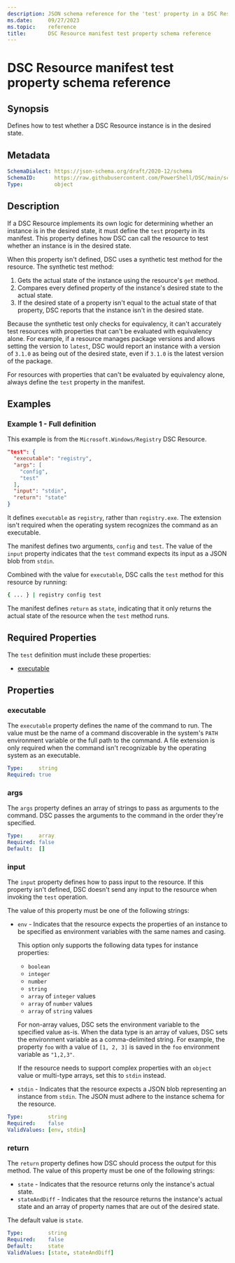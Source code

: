 ```yaml
---
description: JSON schema reference for the 'test' property in a DSC Resource manifest
ms.date:     09/27/2023
ms.topic:    reference
title:       DSC Resource manifest test property schema reference
---
```


# DSC Resource manifest test property schema reference

## Synopsis

Defines how to test whether a DSC Resource instance is in the desired state.

## Metadata

```yaml
SchemaDialect: https://json-schema.org/draft/2020-12/schema
SchemaID:      https://raw.githubusercontent.com/PowerShell/DSC/main/schemas/2023/08/resource/manifest.test.json
Type:          object
```

## Description

If a DSC Resource implements its own logic for determining whether an instance is in the desired
state, it must define the `test` property in its manifest. This property defines how DSC can call
the resource to test whether an instance is in the desired state.

When this property isn't defined, DSC uses a synthetic test method for the resource. The synthetic
test method:

1. Gets the actual state of the instance using the resource's `get` method.
1. Compares every defined property of the instance's desired state to the actual state.
1. If the desired state of a property isn't equal to the actual state of that property, DSC reports
   that the instance isn't in the desired state.

Because the synthetic test only checks for equivalency, it can't accurately test resources with
properties that can't be evaluated with equivalency alone. For example, if a resource manages
package versions and allows setting the version to `latest`, DSC would report an instance with a
version of `3.1.0` as being out of the desired state, even if `3.1.0` is the latest version of the
package.

For resources with properties that can't be evaluated by equivalency alone, always define the
`test` property in the manifest.

## Examples

### Example 1 - Full definition

This example is from the `Microsoft.Windows/Registry` DSC Resource.

```json
"test": {
  "executable": "registry",
  "args": [
    "config",
    "test"
  ],
  "input": "stdin",
  "return": "state"
}
```

It defines `executable` as `registry`, rather than `registry.exe`. The extension isn't required
when the operating system recognizes the command as an executable.

The manifest defines two arguments, `config` and `test`. The value of the `input` property
indicates that the `test` command expects its input as a JSON blob from `stdin`.

Combined with the value for `executable`, DSC calls the `test` method for this resource by running:

```sh
{ ... } | registry config test
```

The manifest defines `return` as `state`, indicating that it only returns the actual state of the
resource when the `test` method runs.

## Required Properties

The `test` definition must include these properties:

- [executable](#executable)

## Properties

### executable

The `executable` property defines the name of the command to run. The value must be the name of a
command discoverable in the system's `PATH` environment variable or the full path to the command. A
file extension is only required when the command isn't recognizable by the operating system as an
executable.

```yaml
Type:     string
Required: true
```

### args

The `args` property defines an array of strings to pass as arguments to the command. DSC passes the
arguments to the command in the order they're specified.

```yaml
Type:     array
Required: false
Default:  []
```

### input

The `input` property defines how to pass input to the resource. If this property isn't defined, DSC
doesn't send any input to the resource when invoking the `test` operation.

The value of this property must be one of the following strings:

- `env` - Indicates that the resource expects the properties of an instance to be specified as
  environment variables with the same names and casing.

  This option only supports the following data types for instance properties:

  - `boolean`
  - `integer`
  - `number`
  - `string`
  - `array` of `integer` values
  - `array` of `number` values
  - `array` of `string` values

  For non-array values, DSC sets the environment variable to the specified value as-is. When the
  data type is an array of values, DSC sets the environment variable as a comma-delimited string.
  For example, the property `foo` with a value of `[1, 2, 3]` is saved in the `foo` environment
  variable as `"1,2,3"`.

  If the resource needs to support complex properties with an `object` value or multi-type arrays,
  set this to `stdin` instead.
- `stdin` - Indicates that the resource expects a JSON blob representing an instance from `stdin`.
  The JSON must adhere to the instance schema for the resource.

```yaml
Type:        string
Required:    false
ValidValues: [env, stdin]
```

### return

The `return` property defines how DSC should process the output for this method. The value of this
property must be one of the following strings:

- `state` - Indicates that the resource returns only the instance's actual state.
- `stateAndDiff` - Indicates that the resource returns the instance's actual state and an array of
  property names that are out of the desired state.

The default value is `state`.

```yaml
Type:        string
Required:    false
Default:     state
ValidValues: [state, stateAndDiff]
```

